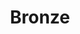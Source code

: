 --- 
title: "Bronze"
publishdate: "2019-8-12T16:48:46+02:00"
src: "https://365manga.net/manga/bronze"
image: "https://data.365manga.net/images/thumbnails/6586-bronze.jpg"
description: "The sequel/continuation of Zetsuai -1989-. Koji and Izumi are still playing one step forward, two steps back in their anst-ridden dance of love. The drama is taken to new heights in this series. How far will Koji go in his obsessive love for Izumi? Will these two ever be together and be happy at the same time? If you like drama (in other people's lives) and want to feel much,…"
---